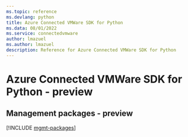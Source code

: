 ```yaml
---
ms.topic: reference
ms.devlang: python
title: Azure Connected VMWare SDK for Python
ms.data: 08/01/2022
ms.service: connectedvmware
author: lmazuel
ms.author: lmazuel
description: Reference for Azure Connected VMWare SDK for Python
---
```

# Azure Connected VMWare SDK for Python - preview

## Management packages - preview
[!INCLUDE [mgmt-packages](connected-vmware-mgmt-index.md)]